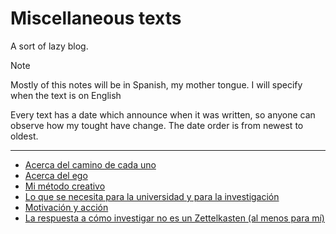 # Miscellaneous texts

A sort of lazy blog. 
> [!NOTE]
> Mostly of this notes will be in Spanish, my mother tongue.
> I will specify when the text is on English

Every text has a date which announce when it was written,
so anyone can observe how my tought have change.
The date order is from newest to oldest.

---

- [Acerca del camino de cada uno](./pathless-path.md)
- [Acerca del ego](./on-ego.md)
- [Mi método creativo](./creativity-methods.md)
- [Lo que se necesita para la universidad y para la investigación](./what-it-takes.md)
- [Motivación y acción](./motivacion-accion.md)
- [La respuesta a cómo investigar no es un Zettelkasten (al menos para mí)](./not-zk.md)
